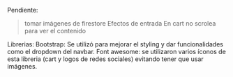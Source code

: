 Pendiente: 

> tomar imágenes de firestore
> Efectos de entrada
> En cart no scrolea para ver el contenido



Librerias:
Bootstrap: Se utilizó para mejorar el styling y dar funcionalidades como el dropdown del navbar.
Font awesome: se utilizaron varios íconos de esta libreria (cart y logos de redes sociales) evitando tener que usar imágenes.















